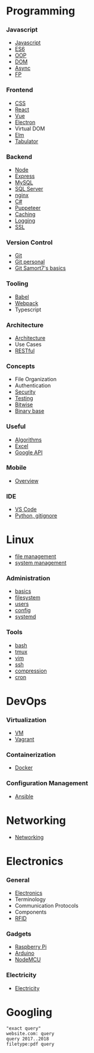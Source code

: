 # Programming

### Javascript

-   [Javascript](./topics/javascript.md)
-   [ES6](./topics/es6.md)
-   [OOP](./topics/oop.md)
-   [DOM](./topics/dom.md)
-   [Async](./topics/async.md)
-   [FP](./topics/fp.md)

### Frontend

-   [CSS](./topics/css.md)
-   [React](./topics/react.md)
-   [Vue](./topics/vue.md)
-   [Electron](./topics/electron.md)
-   Virtual DOM
-   [Elm](./topics/elm.md)
-   [Tabulator](./topics/tabulator.md)

### Backend

-   [Node](./topics/node.md)
-   [Express](./topics/express.md)
-   [MySQL](./topics/mysql.md)
-   [SQL Server](./topics/mssql.md)
-   [nginx](./topics/nginx.md)
-   [C#](./topics/csharp.md)
-   [Puppeteer](./topics/puppeteer.md)
-   [Caching](./topics/caching.md)
-   [Logging](./topics/logging.md)
-   [SSL](./topics/ssl.md)

### Version Control

-   [Git](./topics/git.md)
-   [Git personal](./topics/git-personal.md)
-   [Git Samort7's basics](./topics/git-samort7.md)

### Tooling

-   [Babel](./topics/babel.md)
-   [Webpack](./topics/webpack.md)
-   Typescript

### Architecture
-   [Architecture](./topics/architecture.md)
-   Use Cases
-   [RESTful](./topics/restful.md)

### Concepts

-   File Organization
-   Authentication
-   [Security](./topics/security.md)
-   [Testing](./topics/testing.md)
-   [Bitwise](./topics/bitwise.md)
-   [Binary base](./topics/base.md)

### Useful

-   [Algorithms](./topics/algos.md)
-   [Excel](./topics/excel.md)
-   [Google API](./topics/googleapi.md)

### Mobile

-   [Overview](./topics/mobile.md)

### IDE

-   [VS Code](./topics/vscode.md)
-   [Python, gitignore](./topics/vscode-python-gitignore.md)

# Linux
-   [file management](./topics/Linux_File_Management.md)
-   [system management](./topics/Linux_System_Management.md)

### Administration

-   [basics](./topics/linux.md)
-   [filesystem](./topics/filesystem.md)
-   [users](./topics/users.md)
-   [config](./topics/config.md)
-   [systemd](./topics/systemd.md)

### Tools

-   [bash](./topics/bash.md)
-   [tmux](./topics/tmux.md)
-   [vim](./topics/vim.md)
-   [ssh](./topics/ssh.md)
-   [compression](./topics/compression.md)
-   [cron](./topics/cron.md)

# DevOps

### Virtualization

-   [VM](./topics/vm.md)
-   [Vagrant](./topics/vagrant.md)

### Containerization

-   [Docker](./topics/docker.md)

### Configuration Management

-   [Ansible](./topics/ansible.md)

# Networking

-   [Networking](./topics/networking.md)

# Electronics

### General

-   [Electronics](./topics/electronics.md)
- Terminology
- Communication Protocols
- Components
-   [RFID](./topics/rfid.md)

### Gadgets

-   [Raspberry Pi](./topics/raspberrypi.md)
-   [Arduino](./topics/arduino.md)
-   [NodeMCU](./topics/nodemcu.md)

### Electricity

-   [Electricity](./topics/electricity.md)

# Googling

```
"exact query"
website.com: query
query 2017..2018
filetype:pdf query
```